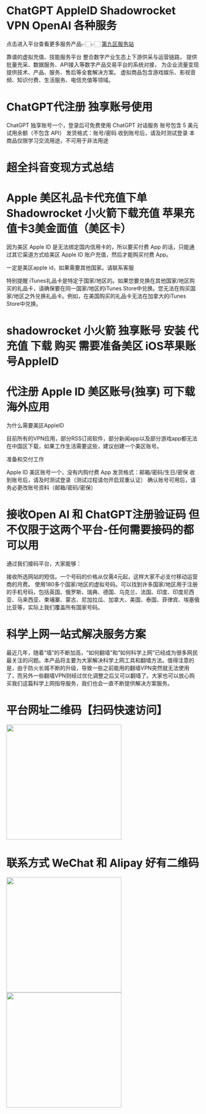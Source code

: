 # ChatGPT  AppleID Shadowrocket  VPN OpenAI  各种服务
点击进入平台查看更多服务产品👉🏻👉🏻 [第九区服务站](http://wp.huinong.co)

靠谱的虚拟充值、技能服务平台
整合数字产业生态上下游供采与运营链路， 提供批量充采、数据服务、API接入等数字产品交易平台的系统对接， 为企业流量变现提供技术、产品、服务、售后等全套解决方案。 虚拟商品包含游戏娱乐、影视音频、知识付费、生活服务、电信充值等领域。


# ChatGPT代注册 独享账号使用 

ChatGPT 独享账号一个，登录后可免费使用 ChatGPT 对话服务
账号包含 5 美元试用余额（不包含 API）
发货格式：账号/密码
收到账号后，请及时测试登录
本商品仅限学习交流用途，不可用于非法用途

# 超全抖音变现方式总结

# Apple 美区礼品卡代充值下单 Shadowrocket 小火箭下载充值 苹果充值卡3美金面值（美区卡）
因为美区 Apple ID 是无法绑定国内信用卡的，所以要买付费 App 的话，只能通过其它渠道方式给美区 Apple ID 账户充值，然后才能购买付费 App。 

一定是美区apple id，如果需要其他国家。请联系客服

特别提醒
iTunes礼品卡是特定于国家/地区的。如果您要兑换在其他国家/地区购买的礼品卡，请确保要在同一国家/地区的iTunes Store中兑换。您无法在购买国家/地区之外兑换礼品卡。例如，在美国购买的礼品卡无法在加拿大的iTunes Store中兑换。


# shadowrocket 小火箭 独享账号 安装 代充值 下载 购买 需要准备美区 iOS苹果账号AppleID


# 代注册 Apple ID 美区账号(独享) 可下载海外应用

为什么需要美区AppleID

目前所有的VPN应用，部分RSS订阅软件，部分新闻app以及部分游戏app都无法在中国区下载，如果工作生活需要这些，建议创建一个美区账号。

准备和交付工作

Apple ID 美区账号一个，没有内购付费 App
发货格式：邮箱/密码/生日/密保
收到账号后，请及时测试登录（测试过程请勿开启双重认证）
确认账号可用后，请务必更改账号资料（邮箱/密码/密保）


# 接收Open AI 和 ChatGPT注册验证码 但不仅限于这两个平台-任何需要接码的都可以用

通过我们接码平台，大家能够：

接收所选网站的短信。一个号码的价格从仅需4元起，这样大家不必支付移动运营商的月费。
使用180多个国家/地区的虚拟号码。可以找到许多国家/地区用于注册的手机号码，包括英国、俄罗斯、瑞典、德国、乌克兰、法国、印度、印度尼西亚、马来西亚、柬埔寨、蒙古、尼加拉瓜、加拿大、美国、泰国、菲律宾、埃塞俄比亚等，实际上我们覆盖所有国家号码。


# 科学上网一站式解决服务方案

最近几年，随着“墙”的不断加高，“如何翻墙”和“如何科学上网”已经成为很多网民最关注的问题。本产品将主要为大家解决科学上网工具和翻墙方法。值得注意的是，由于防火长城不断的升级，导致一些之前能用的翻墙VPN突然就无法使用了，而另外一些翻墙VPN则经过优化调整之后又可以翻墙了。大家也可以放心购买我们这篇科学上网指导服务，我们也会一直不断提供解决方案服务。

# 平台网址二维码【扫码快速访问】
<img src="https://wp.huinong.co/wp-content/uploads/2023/03/qrcode_wp.huinong.co_.png" width="300px">   

# 联系方式 WeChat  和 Alipay 好有二维码
<img src="https://wp.huinong.co/wp-content/uploads/2022/12/1670771431_716.jpg" width="300px">    <img src="https://wp.huinong.co/wp-content/uploads/2023/03/1679154739_470.jpg" width="300px">
 


